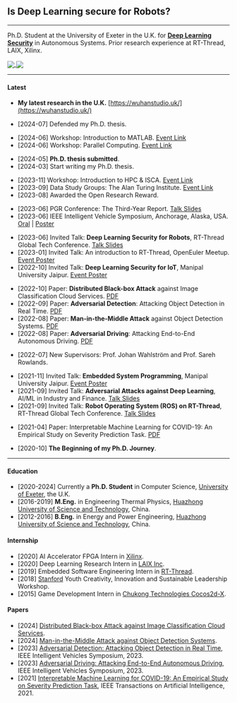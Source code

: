 <!-- ### [吴晗 (Wu Han)](https://github.com/wuhanstudio) -->

## Is Deep Learning secure for Robots?

---------

Ph.D. Student at the University of Exeter in the U.K. for **<a href="https://wuhanstudio.uk">Deep Learning Security</a>** in Autonomous Systems. Prior research experience at RT-Thread, LAIX, Xilinx.

<div>
  <a href="https://wuhanstudio.uk">
    <img align="center" src="https://github-readme-stats.wuhanstudio.vercel.app/api?username=wuhanstudio&include_all_commits=true&show_icons=true&hide=issues&count_private=true" />
  </a>
  <a href="https://wuhanstudio.uk">
    <img align="center" src="https://github-readme-stats.wuhanstudio.vercel.app/api/top-langs/?username=wuhanstudio&layout=compact&langs_count=6" />
  </a>
</div>

---------

#### Latest

- **My latest research in the U.K.** [https://wuhanstudio.uk/](https://wuhanstudio.uk/)
<!-- -->
- [2024-07] Defended my Ph.D. thesis.
<!-- -->
- [2024-06] Workshop: Introduction to MATLAB. [Event Link](https://jake31may.github.io/intro-to-matlab/)
- [2024-06] Workshop: Parallel Computing. [Event Link](https://github.com/coding-for-reproducible-research/parallel-computing)
<!-- -->
- [2024-05] **Ph.D. thesis submitted**.
- [2024-03] Start writing my Ph.D. thesis.
<!-- -->
- [2023-11] Workshop: Introduction to HPC & ISCA. [Event Link](https://uniexeterrse.github.io/intro-to-isca/)
- [2023-09] Data Study Groups: The Alan Turing Institute. [Event Link](https://www.turing.ac.uk/collaborate-turing/data-study-groups)
- [2023-08] Awarded the Open Research Reward.
<!-- -->
- [2023-06] PGR Conference: The Third-Year Report. [Talk Slides](https://research.wuhanstudio.uk/)
- [2023-06] IEEE Intelligent Vehicle Symposium, Anchorage, Alaska, USA. [Oral](https://onedrive.live.com/View.aspx?resid=307AE78484113A13!304&wdSlideId=256&wdModeSwitchTime=1685351149764&authkey=!AHZYQ7PAYuW3BQU) | [Poster](https://wuhanstudio.uk/file/IV23-Poster-Adversarial-Detection.pdf)
<!-- -->
- [2023-06] Invited Talk: **Deep Learning Security for Robots**, RT-Thread Global Tech Conference. [Talk Slides](https://rtt.wuhanstudio.uk/)
- [2023-01] Invited Talk: An introduction to RT-Thread, OpenEuler Meetup. [Event Poster](https://wuhanstudio.cc/resources/img/openeuler.jpg)
- [2022-10] Invited Talk: **Deep Learning Security for IoT**, Manipal University Jaipur. [Event Poster](https://wuhanstudio.cc/resources/img/iot.jpg)
<!-- -->
- [2022-10] Paper: **Distributed Black-box Attack** against Image Classification Cloud Services. [PDF](https://arxiv.org/abs/2210.16371)
- [2022-09] Paper: **Adversarial Detection**: Attacking Object Detection in Real Time. [PDF](https://ieeexplore.ieee.org/document/10186608) 
- [2022-08] Paper: **Man-in-the-Middle Attack** against Object Detection Systems. [PDF](https://arxiv.org/abs/2208.07174)
- [2022-08] Paper: **Adversarial Driving**: Attacking End-to-End Autonomous Driving. [PDF](https://ieeexplore.ieee.org/document/10186386) 
<!-- -->
- [2022-07] New Supervisors: Prof. Johan Wahlström and Prof. Sareh Rowlands.
<!-- [2022-04] PGR Conference Talk: Man-in-the-Middle Attack against Object Detection. [Talk Slides](https://minm.wuhanstudio.uk/) -->
- [2021-11] Invited Talk: **Embedded System Programming**, Manipal University Jaipur. [Event Poster](https://wuhanstudio.cc/resources/img/manipal.png)
- [2021-09] Invited Talk: **Adversarial Attacks against Deep Learning**, AI/ML in Industry and Finance. [Talk Slides](https://orca.wuhanstudio.uk/)
- [2021-09] Invited Talk: **Robot Operating System (ROS) on RT-Thread**, RT-Thread Global Tech Conference. [Talk Slides](https://ros.wuhanstudio.uk/)
<!-- -->
- [2021-04] Paper: Interpretable Machine Learning for COVID-19: An Empirical Study on Severity Prediction Task. [PDF](https://ieeexplore.ieee.org/document/9465748)
<!-- -->
- [2020-10] **The Beginning of my Ph.D. Journey**.
<!-- -->
--------

#### Education

- [2020-2024] Currently a **Ph.D. Student** in Computer Science, [University of Exeter](https://www.exeter.ac.uk/), the U.K.
- [2016-2019] **M.Eng.** in Engineering Thermal Physics, [Huazhong University of Science and Technology](http://tpl.energy.hust.edu.cn/), China.
- [2012-2016] **B.Eng.** in Energy and Power Engineering, [Huazhong University of Science and Technology](https://www.hust.edu.cn/), China.

#### Internship
- [2020] AI Accelerator FPGA Intern in <a href="https://www.xilinx.com/">Xilinx</a>.
- [2020] Deep Learning Research Intern in <a href="https://www.liulishuo.com/en">LAIX Inc</a>.
- [2019] Embedded Software Engineering Intern in <a href="https://www.rt-thread.org/">RT-Thread</a>.
- [2018] [Stanford](https://web.stanford.edu/group/sdgc/youthleadership.html) Youth Creativity, Innovation and Sustainable Leadership Workshop.
- [2015] Game Development Intern in <a href="https://www.cocos.com/en/">Chukong Technologies Cocos2d-X</a>.

#### Papers

- [2024] [Distributed Black-box Attack against Image Classification Cloud Services](https://arxiv.org/abs/2210.16371).
- [2024] [Man-in-the-Middle Attack against Object Detection Systems](https://arxiv.org/abs/2208.07174).
- [2023] [Adversarial Detection: Attacking Object Detection in Real Time](https://ieeexplore.ieee.org/document/10186608), IEEE Intelligent Vehicles Symposium, 2023.
- [2023] [Adversarial Driving: Attacking End-to-End Autonomous Driving](https://ieeexplore.ieee.org/document/10186386), IEEE Intelligent Vehicles Symposium, 2023.
- [2021] [
Interpretable Machine Learning for COVID-19: An Empirical Study on Severity Prediction Task](https://ieeexplore.ieee.org/document/9465748), IEEE Transactions on Artificial Intelligence, 2021.

<!--
- [2018] Micropump speed measurement and prediction using machine learning method. Thermal engineering annual academic report. 2018. 615-620.
- [2018] System status prediction for temperature control system using recurrent neural network. The 20th energy and power engineering annual academic report.
-->

<!-- 
#### Patents

- [2018] A hydraulic suspension micropump. International Patent. PCT/CN2017/071675.
- [2017] A Micro Hydraulic Suspension Mechanical Pump. Patent of Invention. P.R. China Patent. CN106762694B.
- [2017] A hydraulic suspension micropump. P.R China Patent CN 106762694A.
- [2016] [A smart liquid cooling garment. P.R China Patent CN 106174783A](https://bicover.wuhanstudio.cc/).
- [2015] [A flexible switching structure for printing nozzle and milling tool. P.R. China Patent. CN201520004959.2](https://focus.wuhanstudio.cc). 

#### Copyrights

- [2017] TPL micropump design software. 2017SR158597.
- [2015] Focus Sandrial 3D Printer. 2015SR208939.
-->

<!-- #### Honors
- [2021] RT-Thread Community **Outstanding Contribution Award**.
- [2017] **Bronze Medal**. National Internet Innovation and Entrepreneurship Competition. **互联网+ 创新创业大赛 铜奖**.
- [2016] **Silver Medal**. HUAWEI Code Craft 2016. **华为软件精英挑战赛 武长16强**.
- [2015] **Special Award**. "Challenge Cup" National College Student Curricular Academic Science and Technology Works Competition. **全国 "挑战杯" 特等奖**.
- [2015] **Special Award**. "Youfang Cup" IoT Electronics Design Competition. **"有方杯" 物联网电子设计大赛 特等奖**.
 -->
 
<br />

<!-- --------- -->
<!-- #### Research Projects -->

<!-- [![Whitebox Adversarial Toolbox](https://github-readme-stats.vercel.app/api/pin/?username=wuhanstudio&repo=whitebox-adversarial-toolbox&show_owner=false)](https://github.com/wuhanstudio/whitebox-adversarial-toolbox)&nbsp;&nbsp; -->
<!-- [![Blackbox Adversarial Toolbox](https://github-readme-stats.vercel.app/api/pin/?username=wuhanstudio&repo=blackbox-adversarial-toolbox&show_owner=false)](https://github.com/wuhanstudio/blackbox-adversarial-toolbox) -->

<!-- [![Adversarial Driving](https://github-readme-stats.vercel.app/api/pin/?username=wuhanstudio&repo=adversarial-driving&show_owner=false)](https://github.com/wuhanstudio/adversarial-driving)&nbsp;&nbsp; -->
<!-- [![Adversarial ROS Driving](https://github-readme-stats.vercel.app/api/pin/?username=wuhanstudio&repo=adversarial-ros-driving&show_owner=false)](https://github.com/wuhanstudio/adversarial-ros-driving)&nbsp;&nbsp; -->

<!-- [![Adversarial Detection](https://github-readme-stats.vercel.app/api/pin/?username=wuhanstudio&repo=adversarial-detection&show_owner=false)](https://github.com/wuhanstudio/adversarial-detection)&nbsp;&nbsp;
[![Adversarial ROS Detection](https://github-readme-stats.vercel.app/api/pin/?username=wuhanstudio&repo=adversarial-ros-detection&show_owner=false)](https://github.com/wuhanstudio/adversarial-ros-detection) -->

<!-- #### Side Projects -->

<!-- [![16-bit CPU](https://github-readme-stats.vercel.app/api/pin/?username=wuhanstudio&repo=nand2tetris-iverilog&show_owner=true)](https://github.com/wuhanstudio/nand2tetris-iverilog)&nbsp;&nbsp; -->
<!-- [![32-bit SoC](https://github-readme-stats.vercel.app/api/pin/?username=wuhanstudio&repo=picorv32_EG4S20&show_owner=true)](https://github.com/wuhanstudio/picorv32_tang) -->

<!-- [![RT-Thread](https://github-readme-stats.vercel.app/api/pin/?username=rt-thread&repo=rt-thread&show_owner=true)](https://github.com/RT-Thread/rt-thread)&nbsp;&nbsp;
[![Zephyr](https://github-readme-stats.vercel.app/api/pin/?username=zephyrproject-rtos&repo=zephyr&show_owner=true)](https://github.com/zephyrproject-rtos/zephyr) -->

<!-- [![Carla](https://github-readme-stats.vercel.app/api/pin/?username=carla-simulator&repo=carla&show_owner=true)](https://github.com/carla-simulator/carla)&nbsp;&nbsp; -->
<!-- [![Taichi](https://github-readme-stats.vercel.app/api/pin/?username=taichi-dev&repo=taichi&show_owner=true)](https://github.com/taichi-dev/taichi) -->
